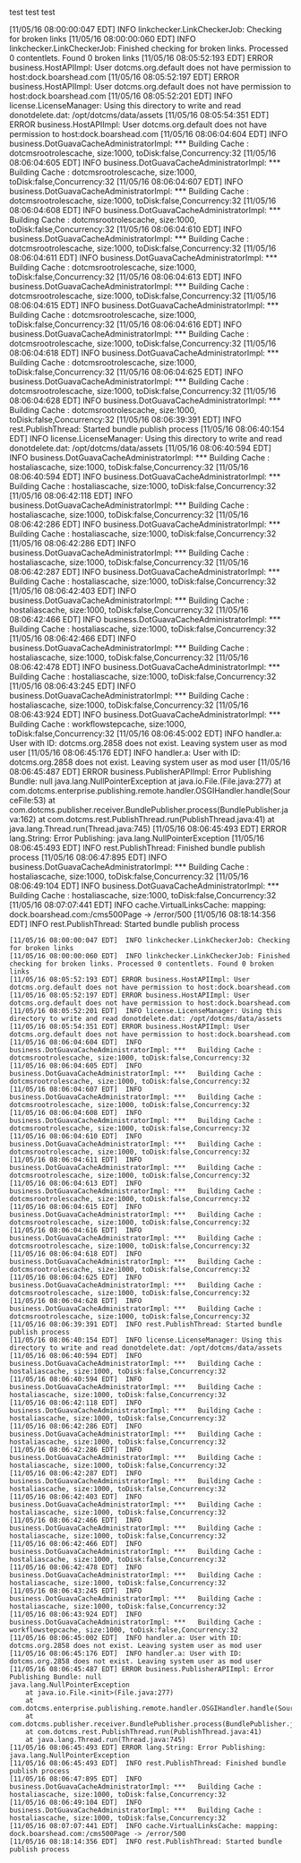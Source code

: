test
test
test





[11/05/16 08:00:00:047 EDT]  INFO linkchecker.LinkCheckerJob: Checking for broken links
[11/05/16 08:00:00:060 EDT]  INFO linkchecker.LinkCheckerJob: Finished checking for broken links. Processed 0 contentlets. Found 0 broken links
[11/05/16 08:05:52:193 EDT] ERROR business.HostAPIImpl: User dotcms.org.default does not have permission to host:dock.boarshead.com
[11/05/16 08:05:52:197 EDT] ERROR business.HostAPIImpl: User dotcms.org.default does not have permission to host:dock.boarshead.com
[11/05/16 08:05:52:201 EDT]  INFO license.LicenseManager: Using this directory to write and read donotdelete.dat: /opt/dotcms/data/assets
[11/05/16 08:05:54:351 EDT] ERROR business.HostAPIImpl: User dotcms.org.default does not have permission to host:dock.boarshead.com
[11/05/16 08:06:04:604 EDT]  INFO business.DotGuavaCacheAdministratorImpl: ***	 Building Cache : dotcmsrootrolescache, size:1000, toDisk:false,Concurrency:32
[11/05/16 08:06:04:605 EDT]  INFO business.DotGuavaCacheAdministratorImpl: ***	 Building Cache : dotcmsrootrolescache, size:1000, toDisk:false,Concurrency:32
[11/05/16 08:06:04:607 EDT]  INFO business.DotGuavaCacheAdministratorImpl: ***	 Building Cache : dotcmsrootrolescache, size:1000, toDisk:false,Concurrency:32
[11/05/16 08:06:04:608 EDT]  INFO business.DotGuavaCacheAdministratorImpl: ***	 Building Cache : dotcmsrootrolescache, size:1000, toDisk:false,Concurrency:32
[11/05/16 08:06:04:610 EDT]  INFO business.DotGuavaCacheAdministratorImpl: ***	 Building Cache : dotcmsrootrolescache, size:1000, toDisk:false,Concurrency:32
[11/05/16 08:06:04:611 EDT]  INFO business.DotGuavaCacheAdministratorImpl: ***	 Building Cache : dotcmsrootrolescache, size:1000, toDisk:false,Concurrency:32
[11/05/16 08:06:04:613 EDT]  INFO business.DotGuavaCacheAdministratorImpl: ***	 Building Cache : dotcmsrootrolescache, size:1000, toDisk:false,Concurrency:32
[11/05/16 08:06:04:615 EDT]  INFO business.DotGuavaCacheAdministratorImpl: ***	 Building Cache : dotcmsrootrolescache, size:1000, toDisk:false,Concurrency:32
[11/05/16 08:06:04:616 EDT]  INFO business.DotGuavaCacheAdministratorImpl: ***	 Building Cache : dotcmsrootrolescache, size:1000, toDisk:false,Concurrency:32
[11/05/16 08:06:04:618 EDT]  INFO business.DotGuavaCacheAdministratorImpl: ***	 Building Cache : dotcmsrootrolescache, size:1000, toDisk:false,Concurrency:32
[11/05/16 08:06:04:625 EDT]  INFO business.DotGuavaCacheAdministratorImpl: ***	 Building Cache : dotcmsrootrolescache, size:1000, toDisk:false,Concurrency:32
[11/05/16 08:06:04:628 EDT]  INFO business.DotGuavaCacheAdministratorImpl: ***	 Building Cache : dotcmsrootrolescache, size:1000, toDisk:false,Concurrency:32
[11/05/16 08:06:39:391 EDT]  INFO rest.PublishThread: Started bundle publish process
[11/05/16 08:06:40:154 EDT]  INFO license.LicenseManager: Using this directory to write and read donotdelete.dat: /opt/dotcms/data/assets
[11/05/16 08:06:40:594 EDT]  INFO business.DotGuavaCacheAdministratorImpl: ***	 Building Cache : hostaliascache, size:1000, toDisk:false,Concurrency:32
[11/05/16 08:06:40:594 EDT]  INFO business.DotGuavaCacheAdministratorImpl: ***	 Building Cache : hostaliascache, size:1000, toDisk:false,Concurrency:32
[11/05/16 08:06:42:118 EDT]  INFO business.DotGuavaCacheAdministratorImpl: ***	 Building Cache : hostaliascache, size:1000, toDisk:false,Concurrency:32
[11/05/16 08:06:42:286 EDT]  INFO business.DotGuavaCacheAdministratorImpl: ***	 Building Cache : hostaliascache, size:1000, toDisk:false,Concurrency:32
[11/05/16 08:06:42:286 EDT]  INFO business.DotGuavaCacheAdministratorImpl: ***	 Building Cache : hostaliascache, size:1000, toDisk:false,Concurrency:32
[11/05/16 08:06:42:287 EDT]  INFO business.DotGuavaCacheAdministratorImpl: ***	 Building Cache : hostaliascache, size:1000, toDisk:false,Concurrency:32
[11/05/16 08:06:42:403 EDT]  INFO business.DotGuavaCacheAdministratorImpl: ***	 Building Cache : hostaliascache, size:1000, toDisk:false,Concurrency:32
[11/05/16 08:06:42:466 EDT]  INFO business.DotGuavaCacheAdministratorImpl: ***	 Building Cache : hostaliascache, size:1000, toDisk:false,Concurrency:32
[11/05/16 08:06:42:466 EDT]  INFO business.DotGuavaCacheAdministratorImpl: ***	 Building Cache : hostaliascache, size:1000, toDisk:false,Concurrency:32
[11/05/16 08:06:42:478 EDT]  INFO business.DotGuavaCacheAdministratorImpl: ***	 Building Cache : hostaliascache, size:1000, toDisk:false,Concurrency:32
[11/05/16 08:06:43:245 EDT]  INFO business.DotGuavaCacheAdministratorImpl: ***	 Building Cache : hostaliascache, size:1000, toDisk:false,Concurrency:32
[11/05/16 08:06:43:924 EDT]  INFO business.DotGuavaCacheAdministratorImpl: ***	 Building Cache : workflowstepcache, size:1000, toDisk:false,Concurrency:32
[11/05/16 08:06:45:002 EDT]  INFO handler.a: User with ID: dotcms.org.2858 does not exist. Leaving system user as mod user
[11/05/16 08:06:45:176 EDT]  INFO handler.a: User with ID: dotcms.org.2858 does not exist. Leaving system user as mod user
[11/05/16 08:06:45:487 EDT] ERROR business.PublisherAPIImpl: Error Publishing Bundle: null
java.lang.NullPointerException
	at java.io.File.<init>(File.java:277)
	at com.dotcms.enterprise.publishing.remote.handler.OSGIHandler.handle(SourceFile:53)
	at com.dotcms.publisher.receiver.BundlePublisher.process(BundlePublisher.java:162)
	at com.dotcms.rest.PublishThread.run(PublishThread.java:41)
	at java.lang.Thread.run(Thread.java:745)
[11/05/16 08:06:45:493 EDT] ERROR lang.String: Error Publishing: java.lang.NullPointerException
[11/05/16 08:06:45:493 EDT]  INFO rest.PublishThread: Finished bundle publish process
[11/05/16 08:06:47:895 EDT]  INFO business.DotGuavaCacheAdministratorImpl: ***	 Building Cache : hostaliascache, size:1000, toDisk:false,Concurrency:32
[11/05/16 08:06:49:104 EDT]  INFO business.DotGuavaCacheAdministratorImpl: ***	 Building Cache : hostaliascache, size:1000, toDisk:false,Concurrency:32
[11/05/16 08:07:07:441 EDT]  INFO cache.VirtualLinksCache: mapping: dock.boarshead.com:/cms500Page -> /error/500
[11/05/16 08:18:14:356 EDT]  INFO rest.PublishThread: Started bundle publish process




```
[11/05/16 08:00:00:047 EDT]  INFO linkchecker.LinkCheckerJob: Checking for broken links
[11/05/16 08:00:00:060 EDT]  INFO linkchecker.LinkCheckerJob: Finished checking for broken links. Processed 0 contentlets. Found 0 broken links
[11/05/16 08:05:52:193 EDT] ERROR business.HostAPIImpl: User dotcms.org.default does not have permission to host:dock.boarshead.com
[11/05/16 08:05:52:197 EDT] ERROR business.HostAPIImpl: User dotcms.org.default does not have permission to host:dock.boarshead.com
[11/05/16 08:05:52:201 EDT]  INFO license.LicenseManager: Using this directory to write and read donotdelete.dat: /opt/dotcms/data/assets
[11/05/16 08:05:54:351 EDT] ERROR business.HostAPIImpl: User dotcms.org.default does not have permission to host:dock.boarshead.com
[11/05/16 08:06:04:604 EDT]  INFO business.DotGuavaCacheAdministratorImpl: ***	 Building Cache : dotcmsrootrolescache, size:1000, toDisk:false,Concurrency:32
[11/05/16 08:06:04:605 EDT]  INFO business.DotGuavaCacheAdministratorImpl: ***	 Building Cache : dotcmsrootrolescache, size:1000, toDisk:false,Concurrency:32
[11/05/16 08:06:04:607 EDT]  INFO business.DotGuavaCacheAdministratorImpl: ***	 Building Cache : dotcmsrootrolescache, size:1000, toDisk:false,Concurrency:32
[11/05/16 08:06:04:608 EDT]  INFO business.DotGuavaCacheAdministratorImpl: ***	 Building Cache : dotcmsrootrolescache, size:1000, toDisk:false,Concurrency:32
[11/05/16 08:06:04:610 EDT]  INFO business.DotGuavaCacheAdministratorImpl: ***	 Building Cache : dotcmsrootrolescache, size:1000, toDisk:false,Concurrency:32
[11/05/16 08:06:04:611 EDT]  INFO business.DotGuavaCacheAdministratorImpl: ***	 Building Cache : dotcmsrootrolescache, size:1000, toDisk:false,Concurrency:32
[11/05/16 08:06:04:613 EDT]  INFO business.DotGuavaCacheAdministratorImpl: ***	 Building Cache : dotcmsrootrolescache, size:1000, toDisk:false,Concurrency:32
[11/05/16 08:06:04:615 EDT]  INFO business.DotGuavaCacheAdministratorImpl: ***	 Building Cache : dotcmsrootrolescache, size:1000, toDisk:false,Concurrency:32
[11/05/16 08:06:04:616 EDT]  INFO business.DotGuavaCacheAdministratorImpl: ***	 Building Cache : dotcmsrootrolescache, size:1000, toDisk:false,Concurrency:32
[11/05/16 08:06:04:618 EDT]  INFO business.DotGuavaCacheAdministratorImpl: ***	 Building Cache : dotcmsrootrolescache, size:1000, toDisk:false,Concurrency:32
[11/05/16 08:06:04:625 EDT]  INFO business.DotGuavaCacheAdministratorImpl: ***	 Building Cache : dotcmsrootrolescache, size:1000, toDisk:false,Concurrency:32
[11/05/16 08:06:04:628 EDT]  INFO business.DotGuavaCacheAdministratorImpl: ***	 Building Cache : dotcmsrootrolescache, size:1000, toDisk:false,Concurrency:32
[11/05/16 08:06:39:391 EDT]  INFO rest.PublishThread: Started bundle publish process
[11/05/16 08:06:40:154 EDT]  INFO license.LicenseManager: Using this directory to write and read donotdelete.dat: /opt/dotcms/data/assets
[11/05/16 08:06:40:594 EDT]  INFO business.DotGuavaCacheAdministratorImpl: ***	 Building Cache : hostaliascache, size:1000, toDisk:false,Concurrency:32
[11/05/16 08:06:40:594 EDT]  INFO business.DotGuavaCacheAdministratorImpl: ***	 Building Cache : hostaliascache, size:1000, toDisk:false,Concurrency:32
[11/05/16 08:06:42:118 EDT]  INFO business.DotGuavaCacheAdministratorImpl: ***	 Building Cache : hostaliascache, size:1000, toDisk:false,Concurrency:32
[11/05/16 08:06:42:286 EDT]  INFO business.DotGuavaCacheAdministratorImpl: ***	 Building Cache : hostaliascache, size:1000, toDisk:false,Concurrency:32
[11/05/16 08:06:42:286 EDT]  INFO business.DotGuavaCacheAdministratorImpl: ***	 Building Cache : hostaliascache, size:1000, toDisk:false,Concurrency:32
[11/05/16 08:06:42:287 EDT]  INFO business.DotGuavaCacheAdministratorImpl: ***	 Building Cache : hostaliascache, size:1000, toDisk:false,Concurrency:32
[11/05/16 08:06:42:403 EDT]  INFO business.DotGuavaCacheAdministratorImpl: ***	 Building Cache : hostaliascache, size:1000, toDisk:false,Concurrency:32
[11/05/16 08:06:42:466 EDT]  INFO business.DotGuavaCacheAdministratorImpl: ***	 Building Cache : hostaliascache, size:1000, toDisk:false,Concurrency:32
[11/05/16 08:06:42:466 EDT]  INFO business.DotGuavaCacheAdministratorImpl: ***	 Building Cache : hostaliascache, size:1000, toDisk:false,Concurrency:32
[11/05/16 08:06:42:478 EDT]  INFO business.DotGuavaCacheAdministratorImpl: ***	 Building Cache : hostaliascache, size:1000, toDisk:false,Concurrency:32
[11/05/16 08:06:43:245 EDT]  INFO business.DotGuavaCacheAdministratorImpl: ***	 Building Cache : hostaliascache, size:1000, toDisk:false,Concurrency:32
[11/05/16 08:06:43:924 EDT]  INFO business.DotGuavaCacheAdministratorImpl: ***	 Building Cache : workflowstepcache, size:1000, toDisk:false,Concurrency:32
[11/05/16 08:06:45:002 EDT]  INFO handler.a: User with ID: dotcms.org.2858 does not exist. Leaving system user as mod user
[11/05/16 08:06:45:176 EDT]  INFO handler.a: User with ID: dotcms.org.2858 does not exist. Leaving system user as mod user
[11/05/16 08:06:45:487 EDT] ERROR business.PublisherAPIImpl: Error Publishing Bundle: null
java.lang.NullPointerException
	at java.io.File.<init>(File.java:277)
	at com.dotcms.enterprise.publishing.remote.handler.OSGIHandler.handle(SourceFile:53)
	at com.dotcms.publisher.receiver.BundlePublisher.process(BundlePublisher.java:162)
	at com.dotcms.rest.PublishThread.run(PublishThread.java:41)
	at java.lang.Thread.run(Thread.java:745)
[11/05/16 08:06:45:493 EDT] ERROR lang.String: Error Publishing: java.lang.NullPointerException
[11/05/16 08:06:45:493 EDT]  INFO rest.PublishThread: Finished bundle publish process
[11/05/16 08:06:47:895 EDT]  INFO business.DotGuavaCacheAdministratorImpl: ***	 Building Cache : hostaliascache, size:1000, toDisk:false,Concurrency:32
[11/05/16 08:06:49:104 EDT]  INFO business.DotGuavaCacheAdministratorImpl: ***	 Building Cache : hostaliascache, size:1000, toDisk:false,Concurrency:32
[11/05/16 08:07:07:441 EDT]  INFO cache.VirtualLinksCache: mapping: dock.boarshead.com:/cms500Page -> /error/500
[11/05/16 08:18:14:356 EDT]  INFO rest.PublishThread: Started bundle publish process
```


